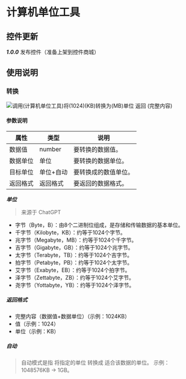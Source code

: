 # 计算机单位工具
## 控件更新
***1.0.0***
发布控件（准备上架到控件商城）
## 使用说明
### 转换

![调用(计算机单位工具)将(1024)(KB)转换为(MB)单位 返回 (完整内容)](https://cc.zitzhen.cn/control/计算机单位工具/images/1.png)

#### 参数说明
|属性|类型|说明|
|---|---|---|
|数据值|number|要转换的数据值。|
|数据单位|单位|要转换的数据单位。|
|目标单位|单位+自动|要转换成的数值单位。|
|返回格式|返回格式|要返回的数据格式。|

***单位***

>来源于 ChatGPT
- 字节（Byte，B）：由8个二进制位组成，是存储和传输数据的基本单位。
- 千字节（Kilobyte，KB）：约等于1024个字节。
- 兆字节（Megabyte，MB）：约等于1024个千字节。
- 吉字节（Gigabyte，GB）：约等于1024个兆字节。
- 太字节（Terabyte，TB）：约等于1024个吉字节。
- 拍字节（Petabyte，PB）：约等于1024个太字节。
- 艾字节（Exabyte，EB）：约等于1024个拍字节。
- 泽字节（Zettabyte，ZB）：约等于1024个艾字节。
- 尧字节（Yottabyte，YB）：约等于1024个泽字节。

##### 返回格式
- 完整内容（数据值+数据单位）（示例：1024KB）
- 值（示例：1024）
- 单位（示例：KB）

##### 自动
>自动模式是指 将指定的单位 转换成 适合该数据的单位。
>示例：1048576KB → 1GB。
